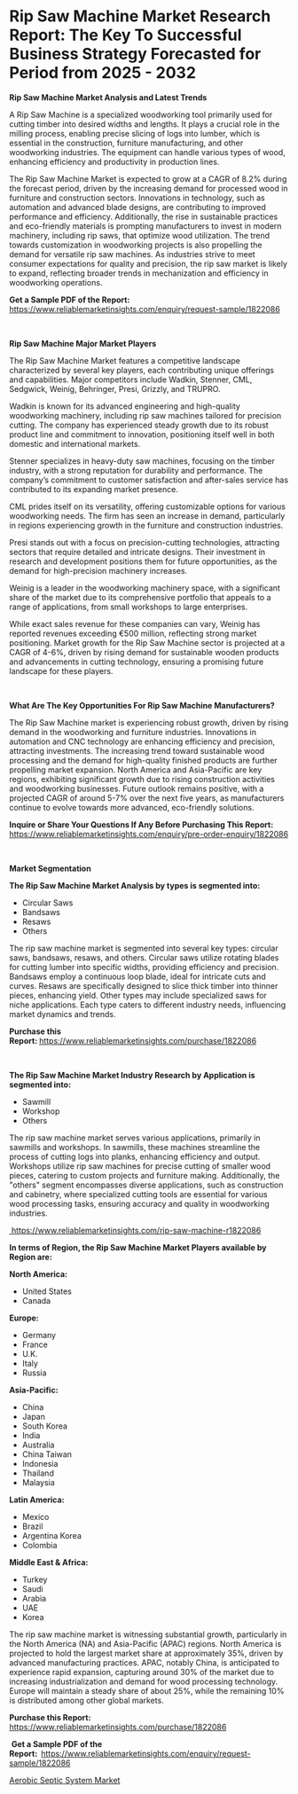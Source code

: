 <p><h1>Rip Saw Machine Market Research Report: The Key To Successful Business Strategy Forecasted for Period from 2025 - 2032</h1></p><p><strong>Rip Saw Machine Market Analysis and Latest Trends</strong></p>
<p><p>A Rip Saw Machine is a specialized woodworking tool primarily used for cutting timber into desired widths and lengths. It plays a crucial role in the milling process, enabling precise slicing of logs into lumber, which is essential in the construction, furniture manufacturing, and other woodworking industries. The equipment can handle various types of wood, enhancing efficiency and productivity in production lines.</p><p>The Rip Saw Machine Market is expected to grow at a CAGR of 8.2% during the forecast period, driven by the increasing demand for processed wood in furniture and construction sectors. Innovations in technology, such as automation and advanced blade designs, are contributing to improved performance and efficiency. Additionally, the rise in sustainable practices and eco-friendly materials is prompting manufacturers to invest in modern machinery, including rip saws, that optimize wood utilization. The trend towards customization in woodworking projects is also propelling the demand for versatile rip saw machines. As industries strive to meet consumer expectations for quality and precision, the rip saw market is likely to expand, reflecting broader trends in mechanization and efficiency in woodworking operations.</p></p>
<p><strong>Get a Sample PDF of the Report:&nbsp;</strong> <a href="https://www.reliablemarketinsights.com/enquiry/request-sample/1822086?utm_campaign=2202&utm_medium=2&utm_source=Github&utm_content=ia&utm_term=18022025&utm_id=rip-saw-machine">https://www.reliablemarketinsights.com/enquiry/request-sample/1822086</a></p>
<p>&nbsp;</p>
<p><strong>Rip Saw Machine Major Market Players</strong></p>
<p><p>The Rip Saw Machine Market features a competitive landscape characterized by several key players, each contributing unique offerings and capabilities. Major competitors include Wadkin, Stenner, CML, Sedgwick, Weinig, Behringer, Presi, Grizzly, and TRUPRO.</p><p>Wadkin is known for its advanced engineering and high-quality woodworking machinery, including rip saw machines tailored for precision cutting. The company has experienced steady growth due to its robust product line and commitment to innovation, positioning itself well in both domestic and international markets.</p><p>Stenner specializes in heavy-duty saw machines, focusing on the timber industry, with a strong reputation for durability and performance. The company’s commitment to customer satisfaction and after-sales service has contributed to its expanding market presence.</p><p>CML prides itself on its versatility, offering customizable options for various woodworking needs. The firm has seen an increase in demand, particularly in regions experiencing growth in the furniture and construction industries.</p><p>Presi stands out with a focus on precision-cutting technologies, attracting sectors that require detailed and intricate designs. Their investment in research and development positions them for future opportunities, as the demand for high-precision machinery increases.</p><p>Weinig is a leader in the woodworking machinery space, with a significant share of the market due to its comprehensive portfolio that appeals to a range of applications, from small workshops to large enterprises.</p><p>While exact sales revenue for these companies can vary, Weinig has reported revenues exceeding €500 million, reflecting strong market positioning. Market growth for the Rip Saw Machine sector is projected at a CAGR of 4-6%, driven by rising demand for sustainable wooden products and advancements in cutting technology, ensuring a promising future landscape for these players.</p></p>
<p>&nbsp;</p>
<p><strong>What Are The Key Opportunities For Rip Saw Machine Manufacturers?</strong></p>
<p><p>The Rip Saw Machine market is experiencing robust growth, driven by rising demand in the woodworking and furniture industries. Innovations in automation and CNC technology are enhancing efficiency and precision, attracting investments. The increasing trend toward sustainable wood processing and the demand for high-quality finished products are further propelling market expansion. North America and Asia-Pacific are key regions, exhibiting significant growth due to rising construction activities and woodworking businesses. Future outlook remains positive, with a projected CAGR of around 5-7% over the next five years, as manufacturers continue to evolve towards more advanced, eco-friendly solutions.</p></p>
<p><strong>Inquire or Share Your Questions If Any Before Purchasing This Report:</strong> <a href="https://www.reliablemarketinsights.com/enquiry/pre-order-enquiry/1822086?utm_campaign=2202&utm_medium=2&utm_source=Github&utm_content=ia&utm_term=18022025&utm_id=rip-saw-machine">https://www.reliablemarketinsights.com/enquiry/pre-order-enquiry/1822086</a></p>
<p>&nbsp;</p>
<p><strong>Market Segmentation</strong></p>
<p><strong>The Rip Saw Machine Market Analysis by types is segmented into:</strong></p>
<p><ul><li>Circular Saws</li><li>Bandsaws</li><li>Resaws</li><li>Others</li></ul></p>
<p><p>The rip saw machine market is segmented into several key types: circular saws, bandsaws, resaws, and others. Circular saws utilize rotating blades for cutting lumber into specific widths, providing efficiency and precision. Bandsaws employ a continuous loop blade, ideal for intricate cuts and curves. Resaws are specifically designed to slice thick timber into thinner pieces, enhancing yield. Other types may include specialized saws for niche applications. Each type caters to different industry needs, influencing market dynamics and trends.</p></p>
<p><strong>Purchase this Report:&nbsp;</strong><a href="https://www.reliablemarketinsights.com/purchase/1822086?utm_campaign=2202&utm_medium=2&utm_source=Github&utm_content=ia&utm_term=18022025&utm_id=rip-saw-machine">https://www.reliablemarketinsights.com/purchase/1822086</a></p>
<p>&nbsp;</p>
<p><strong>The Rip Saw Machine Market Industry Research by Application is segmented into:</strong></p>
<p><ul><li>Sawmill</li><li>Workshop</li><li>Others</li></ul></p>
<p><p>The rip saw machine market serves various applications, primarily in sawmills and workshops. In sawmills, these machines streamline the process of cutting logs into planks, enhancing efficiency and output. Workshops utilize rip saw machines for precise cutting of smaller wood pieces, catering to custom projects and furniture making. Additionally, the "others" segment encompasses diverse applications, such as construction and cabinetry, where specialized cutting tools are essential for various wood processing tasks, ensuring accuracy and quality in woodworking industries.</p></p>
<p><a href="https://www.reliablemarketinsights.com/rip-saw-machine-r1822086?utm_campaign=2202&utm_medium=2&utm_source=Github&utm_content=ia&utm_term=18022025&utm_id=rip-saw-machine">&nbsp;https://www.reliablemarketinsights.com/rip-saw-machine-r1822086</a></p>
<p><strong>In terms of Region, the Rip Saw Machine Market Players available by Region are:</strong></p>
<p>
    <p> <strong> North America: </strong>
        <ul>
            <li>United States</li>
            <li>Canada</li>
        </ul>
        </p> 
    <p> <strong> Europe: </strong>
        <ul>
            <li>Germany</li>
            <li>France</li>
            <li>U.K.</li>
            <li>Italy</li>
            <li>Russia</li>
        </ul>
        </p> 
    <p> <strong> Asia-Pacific: </strong>
        <ul>
            <li>China</li>
            <li>Japan</li>
            <li>South Korea</li>
            <li>India</li>
            <li>Australia</li>
            <li>China Taiwan</li>
            <li>Indonesia</li>
            <li>Thailand</li>
            <li>Malaysia</li>
        </ul>
        </p> 
    <p> <strong> Latin America: </strong>
        <ul>
            <li>Mexico</li>
            <li>Brazil</li>
            <li>Argentina Korea</li>
            <li>Colombia</li>
        </ul>
        </p> 
    <p> <strong> Middle East & Africa: </strong>
        <ul>
            <li>Turkey</li>
            <li>Saudi</li>
            <li>Arabia</li>
            <li>UAE</li>
            <li>Korea</li>
        </ul>
    </p>
    </p>
<p><p>The rip saw machine market is witnessing substantial growth, particularly in the North America (NA) and Asia-Pacific (APAC) regions. North America is projected to hold the largest market share at approximately 35%, driven by advanced manufacturing practices. APAC, notably China, is anticipated to experience rapid expansion, capturing around 30% of the market due to increasing industrialization and demand for wood processing technology. Europe will maintain a steady share of about 25%, while the remaining 10% is distributed among other global markets.</p></p>
<p><strong>Purchase this Report: </strong><a href="https://www.reliablemarketinsights.com/purchase/1822086?utm_campaign=2202&utm_medium=2&utm_source=Github&utm_content=ia&utm_term=18022025&utm_id=rip-saw-machine">https://www.reliablemarketinsights.com/purchase/1822086</a></p>
<p>&nbsp;<strong>Get a Sample PDF of the Report:&nbsp;&nbsp;</strong><a href="https://www.reliablemarketinsights.com/enquiry/request-sample/1822086?utm_campaign=2202&utm_medium=2&utm_source=Github&utm_content=ia&utm_term=18022025&utm_id=rip-saw-machine">https://www.reliablemarketinsights.com/enquiry/request-sample/1822086</a></p>
<p><strong></strong></p>
<p><p><a href="https://github.com/lindaopodray/Market-Research-Report-List-1/blob/main/aerobic-septic-system-market.md?utm_campaign=2202&utm_medium=2&utm_source=Github&utm_content=ia&utm_term=18022025&utm_id=rip-saw-machine">Aerobic Septic System Market</a></p></p>